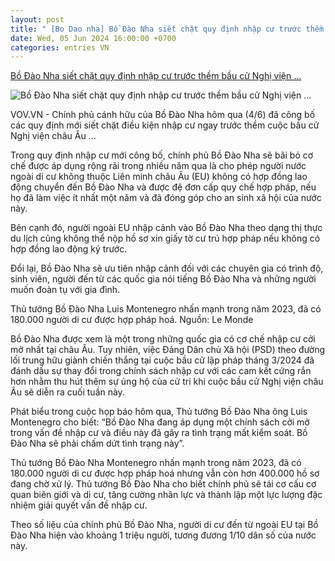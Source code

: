 ```yaml
---
layout: post
title: " [Bo Dao nha] Bồ Đào Nha siết chặt quy định nhập cư trước thềm bầu cử Nghị viện ..."
date: Wed, 05 Jun 2024 16:00:00 +0700
categories: entries VN
---
```

[Bồ Đào Nha siết chặt quy định nhập cư trước thềm bầu cử Nghị viện ...](https://vov.vn/the-gioi/bo-dao-nha-siet-chat-quy-dinh-nhap-cu-truoc-them-bau-cu-nghi-vien-chau-au-post1099714.vov)

![Bồ Đào Nha siết chặt quy định nhập cư trước thềm bầu cử Nghị viện ...](https://vov-media.emitech.vn/sites/default/files/styles/og_image/public/2024-06/thu_tuong_bo_dao_nha_luis_montenegro_nhan_manh_trong_nam_2023_da_co_180.000_nguoi_di_cu_duoc_hop_phap_hoa_-_anh_le_monde.jpg?v=1717650499)

VOV.VN - Chính phủ cánh hữu của Bồ Đào Nha hôm qua (4/6) đã công bố các quy định mới siết chặt điều kiện nhập cư ngay trước thềm cuộc bầu cử Nghị viện châu Âu ...

Trong quy định nhập cư mới công bố, chính phủ Bồ Đào Nha sẽ bãi bỏ cơ chế được áp dụng rộng rãi trong nhiều năm qua là cho phép người nước ngoài di cư không thuộc Liên minh châu Âu (EU) không có hợp đồng lao động chuyển đến Bồ Đào Nha và được đệ đơn cấp quy chế hợp pháp, nếu họ đã làm việc ít nhất một năm và đã đóng góp cho an sinh xã hội của nước này.

Bên cạnh đó, người ngoài EU nhập cảnh vào Bồ Đào Nha theo dạng thị thực du lịch cũng không thể nộp hồ sơ xin giấy tờ cư trú hợp pháp nếu không có hợp đồng lao động ký trước.

Đổi lại, Bồ Đào Nha sẽ ưu tiên nhập cảnh đối với các chuyên gia có trình độ, sinh viên, người đến từ các quốc gia nói tiếng Bồ Đào Nha và những người muốn đoàn tụ với gia đình.

Thủ tướng Bồ Đào Nha Luis Montenegro nhấn mạnh trong năm 2023, đã có 180.000 người di cư được hợp pháp hoá. Nguồn: Le Monde

Bồ Đào Nha được xem là một trong những quốc gia có cơ chế nhập cư cởi mở nhất tại châu Âu. Tuy nhiên, việc Đảng Dân chủ Xã hội (PSD) theo đường lối trung hữu giành chiến thắng tại cuộc bầu cử lập pháp tháng 3/2024 đã đánh dấu sự thay đổi trong chính sách nhập cư với các cam kết cứng rắn hơn nhằm thu hút thêm sự ủng hộ của cử tri khi cuộc bầu cử Nghị viện châu Âu sẽ diễn ra cuối tuần này.

Phát biểu trong cuộc họp báo hôm qua, Thủ tướng Bồ Đào Nha ông Luis Montenegro cho biết: “Bồ Đào Nha đang áp dụng một chính sách cởi mở trong vấn đề nhập cư và điều này đã gây ra tình trạng mất kiểm soát. Bồ Đào Nha sẽ phải chấm dứt tình trạng này”.

Thủ tướng Bồ Đào Nha Montenegro nhấn mạnh trong năm 2023, đã có 180.000 người di cư được hợp pháp hoá nhưng vẫn còn hơn 400.000 hồ sơ đang chờ xử lý. Thủ tướng Bồ Đào Nha cho biết chính phủ sẽ tái cơ cấu cơ quan biên giới và di cư, tăng cường nhân lực và thành lập một lực lượng đặc nhiệm giải quyết vấn đề nhập cư.

Theo số liệu của chính phủ Bồ Đào Nha, người di cư đến từ ngoài EU tại Bồ Đào Nha hiện vào khoảng 1 triệu người, tương đương 1/10 dân số của nước này.

